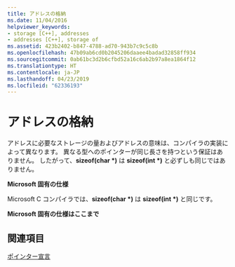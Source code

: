 ```yaml
---
title: アドレスの格納
ms.date: 11/04/2016
helpviewer_keywords:
- storage [C++], addresses
- addresses [C++], storage of
ms.assetid: 423b2402-b847-4788-ad70-943b7c9c5c8b
ms.openlocfilehash: 47b09ab6cd0b2045206daaee4badad32858ff934
ms.sourcegitcommit: 0ab61bc3d2b6cfbd52a16c6ab2b97a8ea1864f12
ms.translationtype: HT
ms.contentlocale: ja-JP
ms.lasthandoff: 04/23/2019
ms.locfileid: "62336193"
---
```

# <a name="storage-of-addresses"></a>アドレスの格納

アドレスに必要なストレージの量およびアドレスの意味は、コンパイラの実装によって異なります。 異なる型へのポインターが同じ長さを持つという保証はありません。 したがって、**sizeof(char \*)** は **sizeof(int \*)** と必ずしも同じではありません。

**Microsoft 固有の仕様**

Microsoft C コンパイラでは、**sizeof(char \*)** は **sizeof(int \*)** と同じです。

**Microsoft 固有の仕様はここまで**

## <a name="see-also"></a>関連項目

[ポインター宣言](../c-language/pointer-declarations.md)
